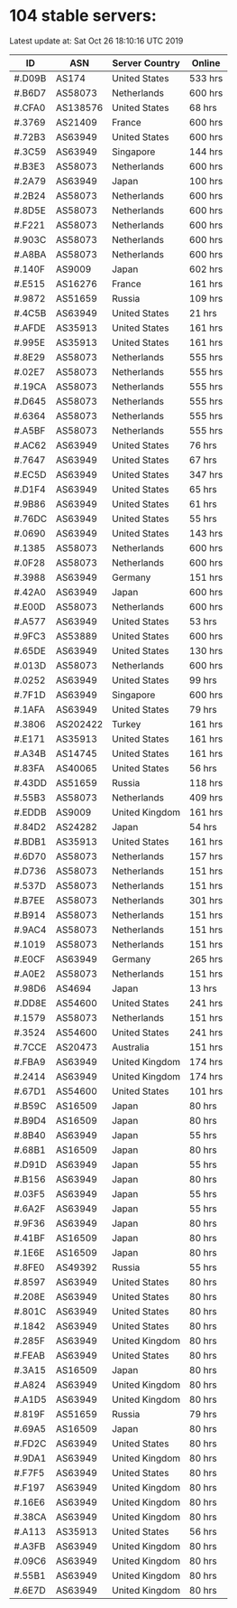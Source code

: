 # 104 stable servers:

Latest update at: Sat Oct 26 18:10:16 UTC 2019

| ID | ASN | Server Country | Online |
| -- | --- | -------------- | ------ |
| #.D09B | AS174 | United States | 533 hrs |
| #.B6D7 | AS58073 | Netherlands | 600 hrs |
| #.CFA0 | AS138576 | United States | 68 hrs |
| #.3769 | AS21409 | France | 600 hrs |
| #.72B3 | AS63949 | United States | 600 hrs |
| #.3C59 | AS63949 | Singapore | 144 hrs |
| #.B3E3 | AS58073 | Netherlands | 600 hrs |
| #.2A79 | AS63949 | Japan | 100 hrs |
| #.2B24 | AS58073 | Netherlands | 600 hrs |
| #.8D5E | AS58073 | Netherlands | 600 hrs |
| #.F221 | AS58073 | Netherlands | 600 hrs |
| #.903C | AS58073 | Netherlands | 600 hrs |
| #.A8BA | AS58073 | Netherlands | 600 hrs |
| #.140F | AS9009 | Japan | 602 hrs |
| #.E515 | AS16276 | France | 161 hrs |
| #.9872 | AS51659 | Russia | 109 hrs |
| #.4C5B | AS63949 | United States | 21 hrs |
| #.AFDE | AS35913 | United States | 161 hrs |
| #.995E | AS35913 | United States | 161 hrs |
| #.8E29 | AS58073 | Netherlands | 555 hrs |
| #.02E7 | AS58073 | Netherlands | 555 hrs |
| #.19CA | AS58073 | Netherlands | 555 hrs |
| #.D645 | AS58073 | Netherlands | 555 hrs |
| #.6364 | AS58073 | Netherlands | 555 hrs |
| #.A5BF | AS58073 | Netherlands | 555 hrs |
| #.AC62 | AS63949 | United States | 76 hrs |
| #.7647 | AS63949 | United States | 67 hrs |
| #.EC5D | AS63949 | United States | 347 hrs |
| #.D1F4 | AS63949 | United States | 65 hrs |
| #.9B86 | AS63949 | United States | 61 hrs |
| #.76DC | AS63949 | United States | 55 hrs |
| #.0690 | AS63949 | United States | 143 hrs |
| #.1385 | AS58073 | Netherlands | 600 hrs |
| #.0F28 | AS58073 | Netherlands | 600 hrs |
| #.3988 | AS63949 | Germany | 151 hrs |
| #.42A0 | AS63949 | Japan | 600 hrs |
| #.E00D | AS58073 | Netherlands | 600 hrs |
| #.A577 | AS63949 | United States | 53 hrs |
| #.9FC3 | AS53889 | United States | 600 hrs |
| #.65DE | AS63949 | United States | 130 hrs |
| #.013D | AS58073 | Netherlands | 600 hrs |
| #.0252 | AS63949 | United States | 99 hrs |
| #.7F1D | AS63949 | Singapore | 600 hrs |
| #.1AFA | AS63949 | United States | 79 hrs |
| #.3806 | AS202422 | Turkey | 161 hrs |
| #.E171 | AS35913 | United States | 161 hrs |
| #.A34B | AS14745 | United States | 161 hrs |
| #.83FA | AS40065 | United States | 56 hrs |
| #.43DD | AS51659 | Russia | 118 hrs |
| #.55B3 | AS58073 | Netherlands | 409 hrs |
| #.EDDB | AS9009 | United Kingdom | 161 hrs |
| #.84D2 | AS24282 | Japan | 54 hrs |
| #.BDB1 | AS35913 | United States | 161 hrs |
| #.6D70 | AS58073 | Netherlands | 157 hrs |
| #.D736 | AS58073 | Netherlands | 151 hrs |
| #.537D | AS58073 | Netherlands | 151 hrs |
| #.B7EE | AS58073 | Netherlands | 301 hrs |
| #.B914 | AS58073 | Netherlands | 151 hrs |
| #.9AC4 | AS58073 | Netherlands | 151 hrs |
| #.1019 | AS58073 | Netherlands | 151 hrs |
| #.E0CF | AS63949 | Germany | 265 hrs |
| #.A0E2 | AS58073 | Netherlands | 151 hrs |
| #.98D6 | AS4694 | Japan | 13 hrs |
| #.DD8E | AS54600 | United States | 241 hrs |
| #.1579 | AS58073 | Netherlands | 151 hrs |
| #.3524 | AS54600 | United States | 241 hrs |
| #.7CCE | AS20473 | Australia | 151 hrs |
| #.FBA9 | AS63949 | United Kingdom | 174 hrs |
| #.2414 | AS63949 | United Kingdom | 174 hrs |
| #.67D1 | AS54600 | United States | 101 hrs |
| #.B59C | AS16509 | Japan | 80 hrs |
| #.B9D4 | AS16509 | Japan | 80 hrs |
| #.8B40 | AS63949 | Japan | 55 hrs |
| #.68B1 | AS16509 | Japan | 80 hrs |
| #.D91D | AS63949 | Japan | 55 hrs |
| #.B156 | AS63949 | Japan | 80 hrs |
| #.03F5 | AS63949 | Japan | 55 hrs |
| #.6A2F | AS63949 | Japan | 55 hrs |
| #.9F36 | AS63949 | Japan | 80 hrs |
| #.41BF | AS16509 | Japan | 80 hrs |
| #.1E6E | AS16509 | Japan | 80 hrs |
| #.8FE0 | AS49392 | Russia | 55 hrs |
| #.8597 | AS63949 | United States | 80 hrs |
| #.208E | AS63949 | United States | 80 hrs |
| #.801C | AS63949 | United States | 80 hrs |
| #.1842 | AS63949 | United States | 80 hrs |
| #.285F | AS63949 | United Kingdom | 80 hrs |
| #.FEAB | AS63949 | United States | 80 hrs |
| #.3A15 | AS16509 | Japan | 80 hrs |
| #.A824 | AS63949 | United Kingdom | 80 hrs |
| #.A1D5 | AS63949 | United Kingdom | 80 hrs |
| #.819F | AS51659 | Russia | 79 hrs |
| #.69A5 | AS16509 | Japan | 80 hrs |
| #.FD2C | AS63949 | United States | 80 hrs |
| #.9DA1 | AS63949 | United Kingdom | 80 hrs |
| #.F7F5 | AS63949 | United States | 80 hrs |
| #.F197 | AS63949 | United Kingdom | 80 hrs |
| #.16E6 | AS63949 | United Kingdom | 80 hrs |
| #.38CA | AS63949 | United Kingdom | 80 hrs |
| #.A113 | AS35913 | United States | 56 hrs |
| #.A3FB | AS63949 | United Kingdom | 80 hrs |
| #.09C6 | AS63949 | United Kingdom | 80 hrs |
| #.55B1 | AS63949 | United Kingdom | 80 hrs |
| #.6E7D | AS63949 | United Kingdom | 80 hrs |

